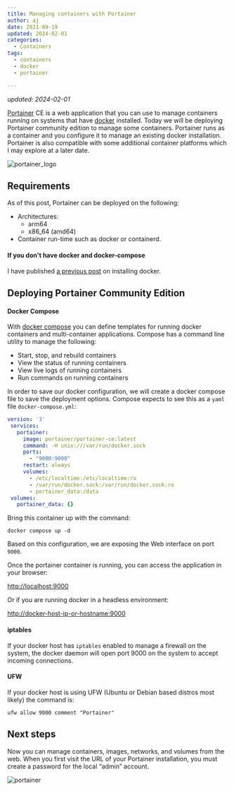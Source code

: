```yaml
---
title: Managing containers with Portainer
author: aj
date: 2021-09-19
updated: 2024-02-01
categories:
  - Containers
tags:
  - containers
  - docker
  - portainer

---
```


_updated: 2024-02-01_

[Portainer][1] CE is a web application that you can use to manage containers running on systems that have [docker][2] installed. Today we will be deploying Portainer community edition to manage some containers. Portainer runs as a container and you configure it to manage an existing docker installation. Portainer is also compatible with some additional container platforms which I may explore at a later date.

![portainer_logo](/images/portainer_logo.png)

## Requirements

As of this post, Portainer can be deployed on the following:

* Architectures:
    * arm64
    * x86_64 (amd64)
* Container run-time such as docker or containerd.

#### If you don't have docker and docker-compose

I have published [a previous post][4] on installing docker.

## Deploying Portainer Community Edition

#### Docker Compose

With [docker compose][3] you can define templates for running docker containers and multi-container applications. Compose has a command line utility to manage the following:

* Start, stop, and rebuild containers
* View the status of running containers
* View live logs of running containers
* Run commands on running containers

In order to save our docker configuration, we will create a docker compose file to save the deployment options. Compose expects to see this as a `yaml` file `docker-compose.yml`:

```yaml
version: '3'
 services:
   portainer:
     image: portainer/portainer-ce:latest
     command: -H unix:///var/run/docker.sock
     ports:
       - "9000:9000"
     restart: always
     volumes:
       - /etc/localtime:/etc/localtime:ro
       - /var/run/docker.sock:/var/run/docker.sock:ro
       - portainer_data:/data
 volumes:
   portainer_data: {}
```

Bring this container up with the command:

```shell
docker compose up -d
```

Based on this configuration, we are exposing the Web interface on port `9000`. 

Once the portainer container is running, you can access the application in your browser:

<http://localhost:9000>

Or if you are running docker in a headless environment:

<http://docker-host-ip-or-hostname:9000>

#### iptables

If your docker host has `iptables` enabled to manage a firewall on the system, the docker daemon will open port 9000 on the system to accept incoming connections.

#### UFW

If your docker host is using UFW (Ubuntu or Debian based distros most likely) the command is:

```shell
ufw allow 9000 comment "Portainer"
```

## Next steps

Now you can manage containers, images, networks, and volumes from the web. When you first visit the URL of your Portainer installation, you must create a password for the local “admin” account.

![portainer](/images/portainer.png)

 [1]: https://www.portainer.io/
 [2]: https://www.docker.com/
 [3]: https://docs.docker.com/compose/
 [4]: /posts/containers/